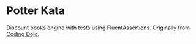 Potter Kata
===================

Discount books engine with tests using FluentAssertions.  Originally from [Coding Dojo](http://codingdojo.org/cgi-bin/wiki.pl?KataPotter).

